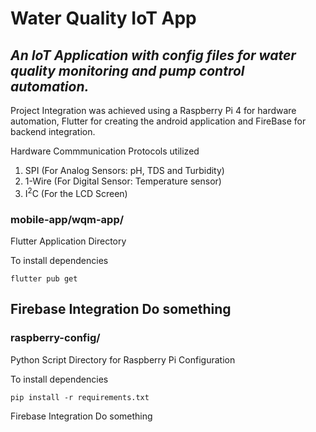 # **Water Quality IoT App**
## *An IoT Application with config files for water quality monitoring and pump control automation.*
      
Project Integration was achieved using a Raspberry Pi 4 for hardware automation, Flutter for creating the android application and FireBase for backend integration.

Hardware Commmunication Protocols utilized
1. SPI (For Analog Sensors: pH, TDS and Turbidity)
2. 1-Wire (For Digital Sensor: Temperature sensor)
3. I<sup>2</sup>C (For the LCD Screen)


### mobile-app/wqm-app/ 
Flutter Application Directory

To install dependencies

    flutter pub get

Firebase Integration
    Do something
---

### raspberry-config/
Python Script Directory for Raspberry Pi Configuration

To install dependencies

    pip install -r requirements.txt

Firebase Integration
    Do something